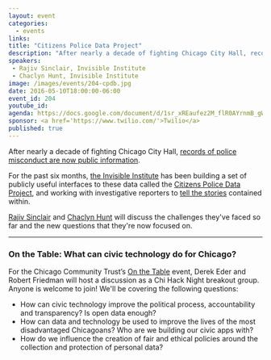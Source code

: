 ```yaml
---
layout: event
categories: 
  - events
links:
title: "Citizens Police Data Project"
description: "After nearly a decade of fighting Chicago City Hall, records of police misconduct are now public information. For the past six months, the Invisible Institute has been building a set of publicly useful interfaces to these data called the Citizens Police Data Project, and working with investigative reporters to tell the stories contained within."
speakers:
 - Rajiv Sinclair, Invisible Institute
 - Chaclyn Hunt, Invisible Institute
image: /images/events/204-cpdb.jpg
date: 2016-05-10T18:00:00-06:00
event_id: 204
youtube_id: 
agenda: https://docs.google.com/document/d/1sr_xREaufez2M_flR0AYrnmB_gWXhthUq3Ptxfi__Q4/edit#
sponsor: <a href='https://www.twilio.com/'>Twilio</a>
published: true
---
```


After nearly a decade of fighting Chicago City Hall, [records of police misconduct are now public information](http://invisible.institute/news/2014/cpd-lists-of-officers-with-the-most-complaints-are-now-public). 

For the past six months, [the Invisible Institute](http://invisible.institute/) has been building a set of publicly useful interfaces to these data called the [Citizens Police Data Project](http://cpdb.co/), and working with investigative reporters to [tell the stories](http://invisible.institute/police-data/) contained within. 

[Rajiv Sinclair](https://twitter.com/jeeves) and [Chaclyn Hunt](https://twitter.com/ChaclynHunt) will discuss the challenges they've faced so far and the new questions that they're now focused on. 

---

### On the Table: What can civic technology do for Chicago?

For the Chicago Community Trust’s [On the Table](https://onthetable.com/) event, Derek Eder and Robert Friedman will host a discussion as a Chi Hack Night breakout group. Anyone is welcome to join! We'll be covering the following questions:

* How can civic technology improve the political process, accountability and transparency? Is open data enough?
* How can data and technology be used to improve the lives of the most disadvantaged Chicagoans? Who are we building our civic apps with?
* How do we influence the creation of fair and ethical policies around the collection and protection of personal data?